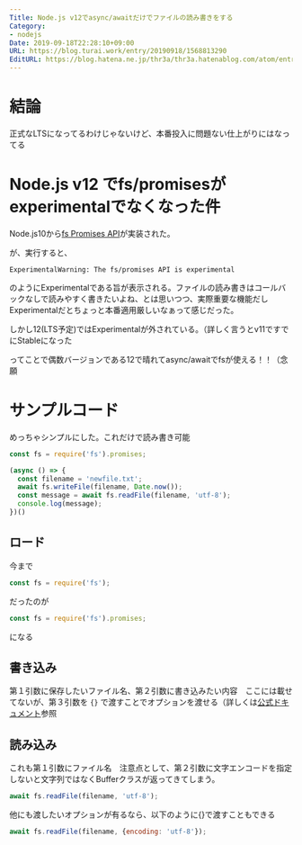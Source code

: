 ```yaml
---
Title: Node.js v12でasync/awaitだけでファイルの読み書きをする
Category:
- nodejs
Date: 2019-09-18T22:28:10+09:00
URL: https://blog.turai.work/entry/20190918/1568813290
EditURL: https://blog.hatena.ne.jp/thr3a/thr3a.hatenablog.com/atom/entry/26006613436270143
---
```


# 結論

正式なLTSになってるわけじゃないけど、本番投入に問題ない仕上がりにはなってる

# Node.js v12 でfs/promisesがexperimentalでなくなった件

Node.js10から[fs Promises API](https://nodejs.org/docs/latest-v10.x/api/fs.html#fs_fs_promises_api)が実装された。

が、実行すると、

```
ExperimentalWarning: The fs/promises API is experimental
```

のようにExperimentalである旨が表示される。ファイルの読み書きはコールバックなしで読みやすく書きたいよね、とは思いつつ、実際重要な機能だしExperimentalだとちょっと本番適用厳しいなぁって感じだった。

しかし12(LTS予定)ではExperimentalが外されている。（詳しく言うとv11ですでにStableになった

ってことで偶数バージョンである12で晴れてasync/awaitでfsが使える！！（念願

# サンプルコード

めっちゃシンプルにした。これだけで読み書き可能

```javascript
const fs = require('fs').promises;

(async () => {
  const filename = 'newfile.txt';
  await fs.writeFile(filename, Date.now());
  const message = await fs.readFile(filename, 'utf-8');
  console.log(message);
})()
```

## ロード

今まで

```javascript
const fs = require('fs');
```

だったのが

```javascript
const fs = require('fs').promises;
```

になる

## 書き込み

第１引数に保存したいファイル名、第２引数に書き込みたい内容　ここには載せてないが、第３引数を `{}` で渡すことでオプションを渡せる（詳しくは[公式ドキュメント](https://nodejs.org/docs/latest-v11.x/api/fs.html#fs_fs_promises_api)参照

## 読み込み

これも第１引数にファイル名　注意点として、第２引数に文字エンコードを指定しないと文字列ではなくBufferクラスが返ってきてしまう。

```javascript
await fs.readFile(filename, 'utf-8');
```

他にも渡したいオプションが有るなら、以下のように{}で渡すこともできる

```javascript
await fs.readFile(filename, {encoding: 'utf-8'});
```
